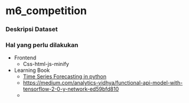 # m6_competition

### Deskripsi Dataset

### Hal yang perlu dilakukan

- Frontend
  - Css-html-js-minify
- Learning Book
  - [Time Series Forecasting in python](https://www.manning.com/books/time-series-forecasting-in-python-book)
  - https://medium.com/analytics-vidhya/functional-api-model-with-tensorflow-2-0-y-network-ed59bfd810
  -
